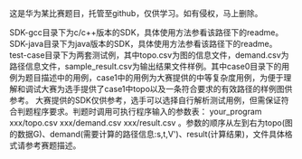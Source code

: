 这是华为某比赛题目，托管至github，仅供学习。如有侵权，马上删除。

SDK-gcc目录下为c/c++版本的SDK，具体使用方法参看该路径下的readme。
SDK-java目录下为java版本的SDK，具体使用方法参看该路径下的readme。
test-case目录下为两套测试例，其中topo.csv为图的信息文件，demand.csv为路径信息文件，sample_result.csv为输出结果文件样例。其中case0目录下的用例为题目描述中的用例，case1中的用例为大赛提供的中等复杂度用例，为便于理解和调试大赛为选手提供了case1中topo以及一条符合要求的有效路径的样例图供参考。
大赛提供的SDK仅供参考，选手可以选择自行解析测试用例，但需保证符合判题程序要求。判题时调用可执行程序输入的参数表： your_program xxx/topo.csv xxx/demand.csv xxx/result.csv 。参数的顺序从左到右为topo(图的数据G)、demand(需要计算的路径信息:s,t,V')、result(计算结果)，文件具体格式请参考赛题描述。
